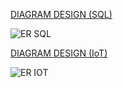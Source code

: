 [DIAGRAM DESIGN (SQL)](https://app.diagrams.net/#HGreenhouse-Garden%2FER%2Fmain%2FER%20Diagram%20(SQL))

![ER SQL](https://raw.githubusercontent.com/Greenhouse-Garden/ER/main/ER%20Diagram%20(SQL).png)



[DIAGRAM DESIGN (IoT)](https://app.diagrams.net/?src=about#HCybernadero%2FER%2Fmain%2FER%20Diagram(IoT).drawio)

![ER IOT](https://raw.githubusercontent.com/Greenhouse-Garden/ER/main/ER%20Diagram(IoT).png)
